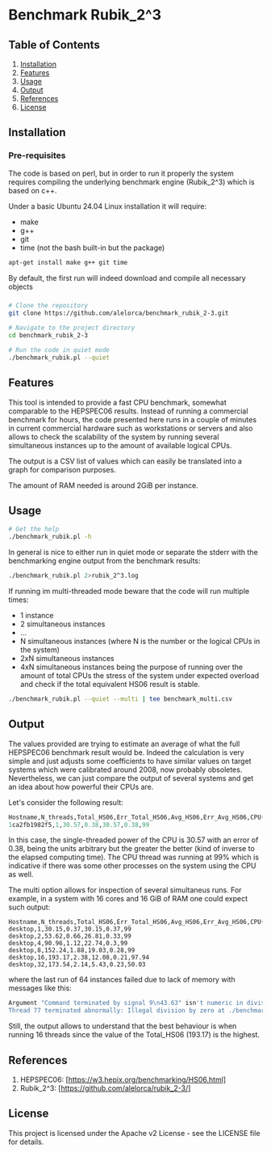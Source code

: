 
# Benchmark Rubik_2^3

## Table of Contents

1. [Installation](#installation)
2. [Features](#features)
3. [Usage](#usage)
4. [Output](#output)
5. [References](#references)
6. [License](#license)

## Installation

### Pre-requisites
The code is based on perl, but in order to run it properly the system requires compiling 
the underlying benchmark engine (Rubik_2^3) which is based on c++.

Under a basic Ubuntu 24.04 Linux installation it will require:
 * make
 * g++
 * git
 * time (not the bash built-in but the package)

```bash
apt-get install make g++ git time
```

By default, the first run will indeed download and compile all necessary objects

### 
```bash
# Clone the repository
git clone https://github.com/alelorca/benchmark_rubik_2-3.git

# Navigate to the project directory
cd benchmark_rubik_2-3

# Run the code in quiet mode
./benchmark_rubik.pl --quiet
```

## Features
This tool is intended to provide a fast CPU benchmark, somewhat comparable to the HEPSPEC06 results.
Instead of running a commercial benchmark for hours, the code presented here runs in a couple of minutes
in current commercial hardware such as workstations or servers and also allows to check the scalability
of the system by running several simultaneous instances up to the amount of available logical CPUs.

The output is a CSV list of values which can easily be translated into a graph for comparison purposes.

The amount of RAM needed is around 2GiB per instance.

## Usage

```bash
# Get the help
./benchmark_rubik.pl -h
``` 

In general is nice to either run in quiet mode or separate the stderr with the benchmarking engine output
from the benchmark results:
```bash
./benchmark_rubik.pl 2>rubik_2^3.log
```

If running im multi-threaded mode beware that the code will run multiple times:
 - 1 instance
 - 2 simultaneous instances
 - ...
 - N simultaneous instances (where N is the number or the logical CPUs in the system)
 - 2xN simultaneous instances
 - 4xN simultaneous instances
being the purpose of running over the amount of total CPUs the stress of the system under expected overload 
and check if the total equivalent HS06 result is stable.

```bash
./benchmark_rubik.pl --quiet --multi | tee benchmark_multi.csv
```

## Output
The values provided are trying to estimate an average of what the full HEPSPEC06 benchmark result would be. Indeed the calculation is very simple and just adjusts some coefficients to have similar values on target systems which were calibrated around 2008, now probably obsoletes. Nevertheless, we can just compare the output of several systems and get an idea about how powerful their CPUs are.

Let's consider the following result:
```./benchmark_rubik.pl --quiet
Hostname,N_threads,Total_HS06,Err_Total_HS06,Avg_HS06,Err_Avg_HS06,CPU(%)
1ca2fb1982f5,1,30.57,0.38,30.57,0.38,99
```
In this case, the single-threaded power of the CPU is 30.57 with an error of 0.38, being the units arbitrary but the greater the better (kind of inverse to the elapsed computing time). The CPU thread was running at 99% which is indicative if there was some other processes on the system using the CPU as well.

The multi option allows for inspection of several simultaneus runs. For example, in a system with 16 cores and 16 GiB of RAM one could expect such output:
```
Hostname,N_threads,Total_HS06,Err_Total_HS06,Avg_HS06,Err_Avg_HS06,CPU(%)
desktop,1,30.15,0.37,30.15,0.37,99
desktop,2,53.62,0.66,26.81,0.33,99
desktop,4,90.96,1.12,22.74,0.3,99
desktop,8,152.24,1.88,19.03,0.28,99
desktop,16,193.17,2.38,12.08,0.21,97.94
desktop,32,173.54,2.14,5.43,0.23,50.03
```
where the last run of 64 instances failed due to lack of memory with messages like this:
```bash
Argument "Command terminated by signal 9\n43.63" isn't numeric in division (/) at ./benchmark_rubik.pl line 234.
Thread 77 terminated abnormally: Illegal division by zero at ./benchmark_rubik.pl line 234.
```
Still, the output allows to understand that the best behaviour is when running 16 threads since the value of the Total_HS06 (193.17) is the highest.

## References 
1. HEPSPEC06: [https://w3.hepix.org/benchmarking/HS06.html]
2. Rubik_2^3: [https://github.com/alelorca/rubik_2-3/]

## License
This project is licensed under the Apache v2 License - see the LICENSE file for details.
